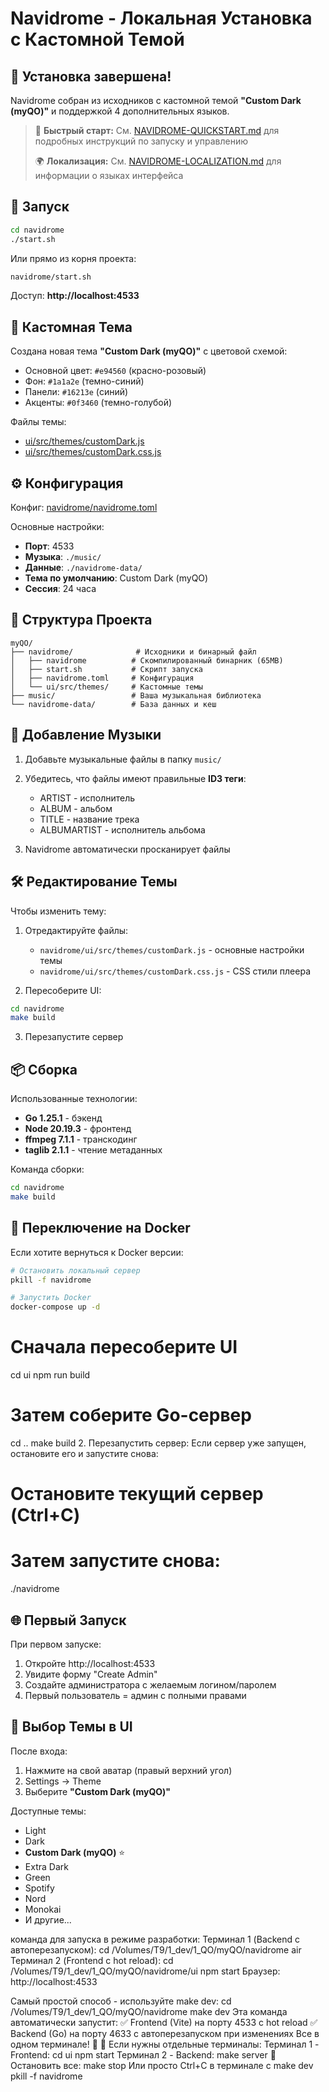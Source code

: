 # Navidrome - Локальная Установка с Кастомной Темой

## 🎵 Установка завершена!

Navidrome собран из исходников с кастомной темой **"Custom Dark (myQO)"** и поддержкой 4 дополнительных языков.

> 📖 **Быстрый старт:** См. [NAVIDROME-QUICKSTART.md](NAVIDROME-QUICKSTART.md) для подробных инструкций по запуску и управлению
>
> 🌍 **Локализация:** См. [NAVIDROME-LOCALIZATION.md](NAVIDROME-LOCALIZATION.md) для информации о языках интерфейса

## 🚀 Запуск

```bash
cd navidrome
./start.sh
```

Или прямо из корня проекта:
```bash
navidrome/start.sh
```

Доступ: **http://localhost:4533**

## 🎨 Кастомная Тема

Создана новая тема **"Custom Dark (myQO)"** с цветовой схемой:
- Основной цвет: `#e94560` (красно-розовый)
- Фон: `#1a1a2e` (темно-синий)
- Панели: `#16213e` (синий)
- Акценты: `#0f3460` (темно-голубой)

Файлы темы:
- [ui/src/themes/customDark.js](navidrome/ui/src/themes/customDark.js)
- [ui/src/themes/customDark.css.js](navidrome/ui/src/themes/customDark.css.js)

## ⚙️ Конфигурация

Конфиг: [navidrome/navidrome.toml](navidrome/navidrome.toml)

Основные настройки:
- **Порт**: 4533
- **Музыка**: `./music/`
- **Данные**: `./navidrome-data/`
- **Тема по умолчанию**: Custom Dark (myQO)
- **Сессия**: 24 часа

## 📁 Структура Проекта

```
myQO/
├── navidrome/              # Исходники и бинарный файл
│   ├── navidrome          # Скомпилированный бинарник (65MB)
│   ├── start.sh           # Скрипт запуска
│   ├── navidrome.toml     # Конфигурация
│   └── ui/src/themes/     # Кастомные темы
├── music/                 # Ваша музыкальная библиотека
└── navidrome-data/        # База данных и кеш
```

## 🎵 Добавление Музыки

1. Добавьте музыкальные файлы в папку `music/`
2. Убедитесь, что файлы имеют правильные **ID3 теги**:
   - ARTIST - исполнитель
   - ALBUM - альбом
   - TITLE - название трека
   - ALBUMARTIST - исполнитель альбома

3. Navidrome автоматически просканирует файлы

## 🛠️ Редактирование Темы

Чтобы изменить тему:

1. Отредактируйте файлы:
   - `navidrome/ui/src/themes/customDark.js` - основные настройки темы
   - `navidrome/ui/src/themes/customDark.css.js` - CSS стили плеера

2. Пересоберите UI:
```bash
cd navidrome
make build
```

3. Перезапустите сервер

## 📦 Сборка

Использованные технологии:
- **Go 1.25.1** - бэкенд
- **Node 20.19.3** - фронтенд
- **ffmpeg 7.1.1** - транскодинг
- **taglib 2.1.1** - чтение метаданных

Команда сборки:
```bash
cd navidrome
make build
```

## 🔄 Переключение на Docker

Если хотите вернуться к Docker версии:

```bash
# Остановить локальный сервер
pkill -f navidrome

# Запустить Docker
docker-compose up -d
```


# Сначала пересоберите UI
cd ui
npm run build

# Затем соберите Go-сервер
cd ..
make build
2. Перезапустить сервер:
Если сервер уже запущен, остановите его и запустите снова:
# Остановите текущий сервер (Ctrl+C)
# Затем запустите снова:
./navidrome


## 🌐 Первый Запуск

При первом запуске:
1. Откройте http://localhost:4533
2. Увидите форму "Create Admin"
3. Создайте администратора с желаемым логином/паролем
4. Первый пользователь = админ с полными правами

## 🎨 Выбор Темы в UI

После входа:
1. Нажмите на свой аватар (правый верхний угол)
2. Settings → Theme
3. Выберите **"Custom Dark (myQO)"**

Доступные темы:
- Light
- Dark
- **Custom Dark (myQO)** ⭐
- Extra Dark
- Green
- Spotify
- Nord
- Monokai
- И другие...


команда для запуска в режиме разработки:
Терминал 1 (Backend с автоперезапуском):
cd /Volumes/T9/1_dev/1_QO/myQO/navidrome
air
Терминал 2 (Frontend с hot reload):
cd /Volumes/T9/1_dev/1_QO/myQO/navidrome/ui
npm start
Браузер:
http://localhost:4533


Самый простой способ - используйте make dev:
cd /Volumes/T9/1_dev/1_QO/myQO/navidrome
make dev
Эта команда автоматически запустит:
✅ Frontend (Vite) на порту 4533 с hot reload
✅ Backend (Go) на порту 4633 с автоперезапуском при изменениях
Все в одном терминале! 🚀
📝 Если нужны отдельные терминалы:
Терминал 1 - Frontend:
cd ui
npm start
Терминал 2 - Backend:
make server
🛑 Остановить все:
make stop
Или просто Ctrl+C в терминале с make dev
pkill -f navidrome